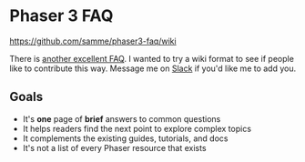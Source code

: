 Phaser 3 FAQ
============

<https://github.com/samme/phaser3-faq/wiki>

There is [another excellent FAQ](https://github.com/phaser-discord/community/blob/master/FAQ.md). I wanted to try a wiki format to see if people like to contribute this way. Message me on [Slack](https://phaserjs.slack.com) if you'd like me to add you.

Goals
-----

- It's **one** page of **brief** answers to common questions
- It helps readers find the next point to explore complex topics
- It complements the existing guides, tutorials, and docs
- It's not a list of every Phaser resource that exists
